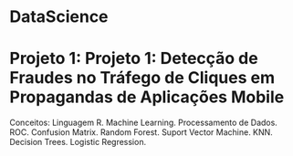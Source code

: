 # DataScience

# Projeto 1: Projeto 1: Detecção de Fraudes no Tráfego de Cliques em Propagandas de Aplicações Mobile

Conceitos: Linguagem R. Machine Learning. Processamento de Dados. ROC. Confusion Matrix. Random Forest. Suport Vector Machine. KNN. Decision Trees. Logistic Regression.
